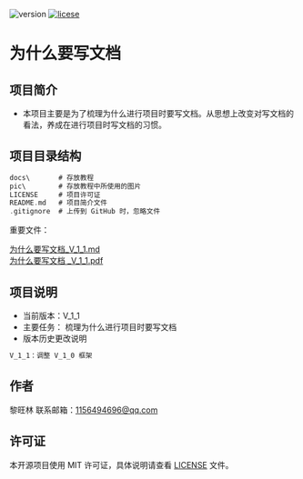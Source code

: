 <!--
 * @描述: 
 * @版本: V1_1_0
 * @作者: LiWanglin
 * @创建时间: 2019.12.30
 * @最后编辑人: LiWanglin
 * @最后编辑时间: 2019.12.30
 -->

![version](https://img.shields.io/badge/version-v__1__1-orange) [![licese](https://img.shields.io/badge/license-MIT-green)](https://github.com/WanglinLi595/version-control/blob/master/LICENSE)

# 为什么要写文档

## 项目简介

- 本项目主要是为了梳理为什么进行项目时要写文档。从思想上改变对写文档的看法，养成在进行项目时写文档的习惯。
  
## 项目目录结构

```C
docs\       # 存放教程
pic\        # 存放教程中所使用的图片
LICENSE     # 项目许可证
README.md   # 项目简介文件
.gitignore  # 上传到 GitHub 时，忽略文件
```

重要文件：  

[为什么要写文档_V_1_1.md](https://github.com/WanglinLi595/Why_Write_Technical_Documents/blob/master/docs/%E4%B8%BA%E4%BB%80%E4%B9%88%E8%A6%81%E5%86%99%E6%96%87%E6%A1%A3_V_1_1.md)  
[为什么要写文档 _V_1_1.pdf](https://github.com/WanglinLi595/Why_Write_Technical_Documents/blob/master/docs/%E4%B8%BA%E4%BB%80%E4%B9%88%E8%A6%81%E5%86%99%E6%96%87%E6%A1%A3_V_1_1.pdf)

## 项目说明

- 当前版本：V_1_1
- 主要任务：
  梳理为什么进行项目时要写文档
- 版本历史更改说明
  
```python
V_1_1：调整 V_1_0 框架
```

## 作者

黎旺林 联系邮箱：1156494696@qq.com

## 许可证

本开源项目使用 MIT 许可证，具体说明请查看 [LICENSE](https://github.com/WanglinLi595/Why_Write_Technical_Documents/blob/master/LICENSE) 文件。